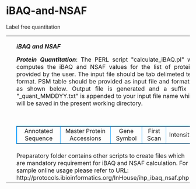 # iBAQ-and-NSAF
Label free quantitation
<table >

<tr valign="top">
 
   <td width="4%" height="24">&nbsp;</td>
   <td colspan="2"><p><em><strong>iBAQ and NSAF</strong></em></p>
   <p align="justify"><strong><em>Protein Quantitation</em></strong>: The PERL script "calculate_iBAQ.pl" will computes the iBAQ and NSAF values for the list of proteins provided by the user. 
   The input file should be tab delimeted text format. PSM table should be provided as input file and formated as shown below. 
   Output file is generated and a suffix of "_quant_MMDDYY.txt" is appended to your input file name which will be saved in the present working directory.</p><br />
   <table  border="1" align="center" cellpadding="0" cellspacing="0" bordercolor="#0099FF">
	          <tr height="20" width="100%" style="align-items: center;">
          <td ><div align="center">Annotated Sequence</div></td>
          <td ><div align="center">Master Protein Accessions</div></td>
          <td ><div align="center">Gene Symbol</div></td>
          <td ><div align="center">First Scan</div></td>		  
          <td ><div align="center">Intensity</div></td>		 
        </tr>
      </table>
 </td>
   <td width="4%">&nbsp;</td>
   </tr>
   <tr>
   <td width="4%" height="24">&nbsp;</td>
   <td>
     Preparatory folder contains other scripts to create files which are mandatory requirement for iBAQ and NSAF calculation. For sample online usage please refer to URL: http://protocols.ibioinformatics.org/InHouse/ihp_ibaq_nsaf.php
     </td>
     <td width="4%">&nbsp;</td>
     </tr>
 </table>
